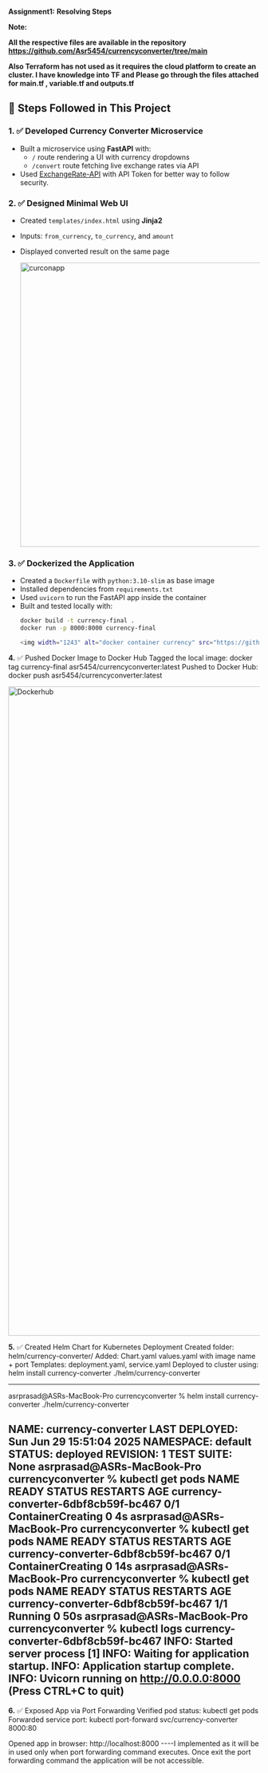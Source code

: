**Assignment1:**
**Resolving Steps**                                                             

**Note:**

**All the respective files are available in the repository https://github.com/Asr5454/currencyconverter/tree/main**

**Also Terraform has not used as it requires the cloud platform to create an cluster. I have knowledge into TF and Please go through the files attached for main.tf , variable.tf and outputs.tf**

## 🔧 Steps Followed in This Project

### 1. ✅ Developed Currency Converter Microservice
- Built a microservice using **FastAPI** with:
  - `/` route rendering a UI with currency dropdowns
  - `/convert` route fetching live exchange rates via API
- Used [ExchangeRate-API](https://www.exchangerate-api.com/) with API Token for better way to follow security.


### 2. ✅ Designed Minimal Web UI
- Created `templates/index.html` using **Jinja2**
- Inputs: `from_currency`, `to_currency`, and `amount`
- Displayed converted result on the same page

  <img width="570" alt="curconapp" src="https://github.com/user-attachments/assets/efcfcac8-66ce-40d2-a39f-99439ef58d49" />


### 3. ✅ Dockerized the Application
- Created a `Dockerfile` with `python:3.10-slim` as base image
- Installed dependencies from `requirements.txt`
- Used `uvicorn` to run the FastAPI app inside the container
- Built and tested locally with:
  ```bash
  docker build -t currency-final .
  docker run -p 8000:8000 currency-final

  <img width="1243" alt="docker container currency" src="https://github.com/user-attachments/assets/063c4284-b4c9-4347-93ce-2a507a537ea4" />

  
**4.** ✅ Pushed Docker Image to Docker Hub
Tagged the local image:
docker tag currency-final asr5454/currencyconverter:latest
Pushed to Docker Hub:
docker push asr5454/currencyconverter:latest

<img width="1302" alt="Dockerhub" src="https://github.com/user-attachments/assets/740dcbac-e0f9-41cd-a6c7-7f6e1fd2f5fd" />


**5.** ✅ Created Helm Chart for Kubernetes Deployment
Created folder: helm/currency-converter/
Added:
Chart.yaml
values.yaml with image name + port
Templates: deployment.yaml, service.yaml
Deployed to cluster using:
helm install currency-converter ./helm/currency-converter

-----------------------------------------------------------
asrprasad@ASRs-MacBook-Pro currencyconverter % helm install currency-converter ./helm/currency-converter

NAME: currency-converter
LAST DEPLOYED: Sun Jun 29 15:51:04 2025
NAMESPACE: default
STATUS: deployed
REVISION: 1
TEST SUITE: None
asrprasad@ASRs-MacBook-Pro currencyconverter % kubectl get pods
NAME                                  READY   STATUS              RESTARTS   AGE
currency-converter-6dbf8cb59f-bc467   0/1     ContainerCreating   0          4s
asrprasad@ASRs-MacBook-Pro currencyconverter % kubectl get pods
NAME                                  READY   STATUS              RESTARTS   AGE
currency-converter-6dbf8cb59f-bc467   0/1     ContainerCreating   0          14s
asrprasad@ASRs-MacBook-Pro currencyconverter % kubectl get pods
NAME                                  READY   STATUS    RESTARTS   AGE
currency-converter-6dbf8cb59f-bc467   1/1     Running   0          50s
asrprasad@ASRs-MacBook-Pro currencyconverter % kubectl logs currency-converter-6dbf8cb59f-bc467
INFO:     Started server process [1]
INFO:     Waiting for application startup.
INFO:     Application startup complete.
INFO:     Uvicorn running on http://0.0.0.0:8000 (Press CTRL+C to quit)
-------------------------------------------------------------



**6.** ✅ Exposed App via Port Forwarding
Verified pod status:
kubectl get pods
Forwarded service port:
kubectl port-forward svc/currency-converter 8000:80

Opened app in browser: http://localhost:8000 ----I implemented as it will be in used only when port forwarding command executes. Once exit the port forwarding command the application will be not accessible.
